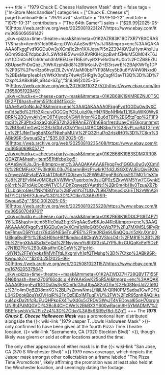 +++
title = "1979 Chuck E. Cheese Halloween Mask"
draft = false
tags = ["In-Store Merchandise"]
categories = ["Chuck E. Cheese's"]
pageThumbnailFile = "7979l.avif"
startDate = "1979-10-22"
endDate = "1979-10-31"
contributors = ["The 64th Gamer"]
sales = ["$29.99|2025-05-16|https://web.archive.org/web/20250810231247/https://www.ebay.com/itm/365605656142?_skw=pizza+time+theatre+mask&itmmeta=01K2AZR83K19D7XR7YBXCRASTV&hash=item551fcb964e:g:OWkAAeSwBFVoJtJR&itmprp=enc%3AAQAKAAAA8FkggFvd1GGDu0w3yXCmi1c2hn1XXJqevPI5n2Z394jQV2uHymAhxlUuGDm9SdoEYdpbq3k1LSWfdH85Vwv8XRVRKiHcjcpBwhfZMuM5QM04kT6JmY1DDnCmN7ah0mxh3hMBEUEeTBiEaYvyRXPvRoGbrAU0b%2FCZB8EZIUXBUpsePhDxQbzL7tWhXzphQid8%2BfbKoiJvZHEl3rswrE%2BAjKWrTg1DP%2F9S1%2FwrRzp6hvplZILZvVnVJaMI0bbFYF98Mcy5b9u6YW4W0Nxrd0%2BBsMarp1eeb1zVWfkXhmfp74wArj5HRg1v0gCsgf43avTI3Q%3D%3D%7Ctkp%3ABk9SR_aB4d-SZg","$19.99|2025-05-15|https://web.archive.org/web/20250811032752/https://www.ebay.com/itm/365605192949?_skw=chuck+e+cheese+party+mask&itmmeta=01K2B68K19XMREZNJ0T5CDF2PT&hash=item551fc484f5:g:3-UAAeSwGqNoJoZB&itmprp=enc%3AAQAKAAAA0FkggFvd1GGDu0w3yXCmi1d5aBd%2FI53XicuivOGCQgPC5Luiizl0juHN7RBpNHMaTL1SXuWIK0WvRBRR%2BQyvvAih3mQ9T4jyqc8VGWHlrixn%2Bu6dTBI%2BG5tzFqp%2F1F9mcB%2F3Phx2p2aOgI6FS72h2GBRAnEZjY4h6Bpr1rezdUayCVEGigrunhmqt%2BfSoATmGwQ%2Bz5GbfyC0zY1nsLt4fBCQNSbp7V%2BjvPLxaR4T3TmVLn%2F1JNnf1ug8dMXcFNtehuMUjV%2FQ32Hul7q2rIskIH0%3D%7Ctkp%3ABk9SR-SwouaSZg","$35.00|2025-05-16|https://web.archive.org/web/20250810235408/https://www.ebay.com/itm/365606980577?_skw=chuck+e+cheese+party+mask&itmmeta=01K2B68K19B3SDMXRR08QDAZFA&hash=item551fdfcbe1:g:5-oAAeSwiKJoJ3n~&itmprp=enc%3AAQAKAAAA8FkggFvd1GGDu0w3yXCmi1fk%2BCMFakX1Fy3ktK6L03u75barnnBHzPrwkrK11dj2JSGX0WJEUQivEKOpsZmvezAQFvtaEWXskTDfo6P700jzwy%2FWi9JlEggFBsYdksESTM0Tr1sX1qXJ8%2FEFvM4v0MC8zKVWIWm7jaqrbofw9sUQP0zSZkwWM5Yw7CGynkEpl6rrb%2FrdAidOdcWjTVC1J1DhZqwezbYAettNt1%2Br0m4bHly0TzuaX67bTLLbiqkrpGes1fNKf48GYuj%2BFvmYpTfUOy7L9B7Mtyuv5cGjETN2yWnAGjM7YlCLf5HIF3Junw%3D%3D%7Ctkp%3ABk9SR-SwouaSZg","$50.00|2025-05-16|https://web.archive.org/web/20250810235228/https://www.ebay.com/itm/365607049761?_skw=chuck+e+cheese+party+mask&itmmeta=01K2B68K19DDCPG9T4P71Y6TJ0&hash=item551fe0da21:g:KNgAAeSwBKJoJ4Rc&itmprp=enc%3AAQAKAAAA0FkggFvd1GGDu0w3yXCmi1cWqGQ5OoWq7P%2Fu7MXMSLSlPyRrbeFlmsvDSRYsdzrZ8dS9NESeTquPEE%2FIte0Rj3e9U9aQQqJri5zKrJXmb0U8lqaBydPYr%2BsSH0hqH8f1kmdoc48CkgW0VSlcsO4r%2FM81E%2B%2B9b%2FggXbA4Sx1xEgQd%2FNsyjwmYs8ItGf3ziAJYP5JhzCUQqKcEef5DzFJ7N1B2Plb%2B0uQkaifhriGbGnW%2FtpHd--9IYN%2FFeYvpksfiMVhTfqLXxgmIyh1qfQTMshg%3D%7Ctkp%3ABk9SR-KwouaSZg","$200.25|2025-06-30|https://web.archive.org/web/20250810231157/https://www.ebay.com/itm/167620537564?_skw=pizza+time+theatre++mask&itmmeta=01K2AZWDZ7H728QBVT7155F8N6&hash=item2706f66cdc:g:49YAAeSwK25oR5AI&itmprp=enc%3AAQAKAAAA0FkggFvd1GGDu0w3yXCmi1cGAuUbsA82oO7qr%2Fk08NpjUd7Z5ROz%2Fc4mOgBZD8mrKG%2BLPsZimwNmsLfIljlLMrQRN0PMSadba1CwPDFQL042DdokBpuYsOVHqiR%2FnOzEiEp1MTuqFVU%2FW%2FzR95znhRAQilAsxul4pkDa2tjfcRJEUQHPkpEX4TwXd6x5rZRDVGWyJT4VEDoval65qH70xrgmUNi8t4PJMQGVDI%2Bc84CHCWe%2BkBX3Y600wRqcm9H5YMADMIV%2BBEfqswbVx%2FlzZz4%3D%7Ctkp%3ABk9SR9zf8d-SZg"]
+++
The ***1979 Chuck E. Cheese Halloween Mask*** was a promotional item distributed alongside the {{< wiki-link "1979 Jasper T. Jowls Halloween Mask" >}}- only confirmed to have been given at the fourth Pizza Time Theatre location, {{< wiki-link "Sacramento, CA (7020 Stockton Blvd)" >}}, though likely was givern or sold at other locations around the time.


The only other appearance of either mask is in the {{< wiki-link "San Jose, CA (370 S Winchester Blvd)" >}} 1979 news coverage, which depicts the Jasper mask amongst other collectables on a frame labeled "The Pizza Time Promotions", likely affirming the promotion was at least also held at the Winchester location, and seemingly dating the footage.